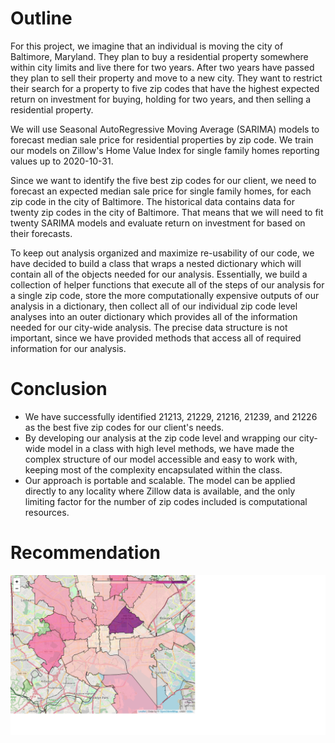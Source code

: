 # Outline

For this project, we imagine that an individual is moving the city of Baltimore, Maryland. They plan to buy a residential property somewhere within city limits and live there for two years. After two years have passed they plan to sell their property and move to a new city. They want to restrict their search for a property to five zip codes that have the highest expected return on investment for buying, holding for two years, and then selling a residential property.

We will use Seasonal AutoRegressive Moving Average (SARIMA) models to forecast median sale price for residential properties by zip code. We train our models on Zillow's Home Value Index for single family homes reporting values up to 2020-10-31.

Since we want to identify the five best zip codes for our client, we need to forecast an expected median sale price for single family homes, for each zip code in the city of Baltimore. The historical data contains data for twenty zip codes in the city of Baltimore. That means that we will need to fit twenty SARIMA models and evaluate return on investment for based on their forecasts.

To keep out analysis organized and maximize re-usability of our code, we have decided to build a class that wraps a nested dictionary which will contain all of the objects needed for our analysis. Essentially, we build a collection of helper functions that execute all of the steps of our analysis for a single zip code, store the more computationally expensive outputs of our analysis in a dictionary, then collect all of our individual zip code level analyses into an outer dictionary which provides all of the information needed for our city-wide analysis. The precise data structure is not important, since we have provided methods that access all of required information for our analysis.

# Conclusion

 - We have successfully identified 21213, 21229, 21216, 21239, and 21226 as the best five zip codes for our client's needs. 
 - By developing our analysis at the zip code level and wrapping our city-wide model in a class with high level methods, we have made the complex structure of our model accessible and easy to work with, keeping most of the complexity encapsulated within the class.
 - Our approach is portable and scalable. The model can be applied directly to any locality where Zillow data is available, and the only limiting factor for the number of zip codes included is computational resources.

# Recommendation
<img src="images/zip_code_map.png" title="Zip Code Map of ROI"/>
